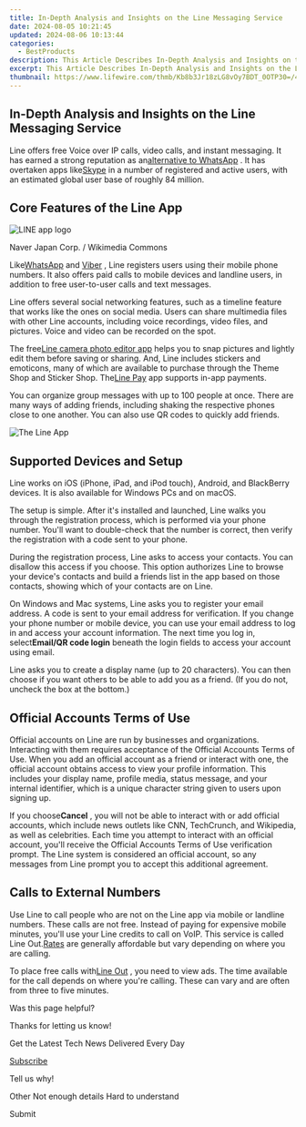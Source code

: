```yaml
---
title: In-Depth Analysis and Insights on the Line Messaging Service
date: 2024-08-05 10:21:45
updated: 2024-08-06 10:13:44
categories:
  - BestProducts
description: This Article Describes In-Depth Analysis and Insights on the Line Messaging Service
excerpt: This Article Describes In-Depth Analysis and Insights on the Line Messaging Service
thumbnail: https://www.lifewire.com/thmb/Kb8b3Jr18zLG8vOy7BDT_0OTP30=/400x300/filters:no_upscale():max_bytes(150000):strip_icc():format(webp)/line-app-logo-ccdacd0f7c344b3d9d4847edcb90733d.jpg
---
```


## In-Depth Analysis and Insights on the Line Messaging Service
 Line offers free Voice over IP calls, video calls, and instant messaging. It has earned a strong reputation as an[alternative to WhatsApp](https://www.lifewire.com/line-vs-whatsapp-comparison-3426587) . It has overtaken apps like[Skype](https://www.lifewire.com/what-is-skype-3426903) in a number of registered and active users, with an estimated global user base of roughly 84 million.

## Core Features of the Line App

![LINE app logo](https://www.lifewire.com/thmb/T9ZwLGRTmm3z2P4otHRuFzURwY4=/1500x0/filters:no_upscale():max_bytes(150000):strip_icc():format(webp)/line-app-logo-ccdacd0f7c344b3d9d4847edcb90733d.jpg)

 Naver Japan Corp. / Wikimedia Commons

 Like[WhatsApp](https://www.lifewire.com/what-is-whatsapp-all-about-4781062) and [Viber](https://www.lifewire.com/viber-app-review-3426625) , Line registers users using their mobile phone numbers. It also offers paid calls to mobile devices and landline users, in addition to free user-to-user calls and text messages.

 Line offers several social networking features, such as a timeline feature that works like the ones on social media. Users can share multimedia files with other Line accounts, including voice recordings, video files, and pictures. Voice and video can be recorded on the spot.

 The free[Line camera photo editor app](http://camera.line.me/) helps you to snap pictures and lightly edit them before saving or sharing. And, Line includes stickers and emoticons, many of which are available to purchase through the Theme Shop and Sticker Shop. The[Line Pay](https://pay.line.me/) app supports in-app payments.

 You can organize group messages with up to 100 people at once. There are many ways of adding friends, including shaking the respective phones close to one another. You can also use QR codes to quickly add friends.

![The Line App](https://www.lifewire.com/thmb/n5UychPYoFk77SxjumwpaNjHfZw=/1500x0/filters:no_upscale():max_bytes(150000):strip_icc():format(webp)/TheLineAppiOS-57cd24fca3574f079fdf51c33c30e672.jpg)

## Supported Devices and Setup

 Line works on iOS (iPhone, iPad, and iPod touch), Android, and BlackBerry devices. It is also available for Windows PCs and on macOS.

 The setup is simple. After it's installed and launched, Line walks you through the registration process, which is performed via your phone number. You'll want to double-check that the number is correct, then verify the registration with a code sent to your phone.

 During the registration process, Line asks to access your contacts. You can disallow this access if you choose. This option authorizes Line to browse your device's contacts and build a friends list in the app based on those contacts, showing which of your contacts are on Line.

 On Windows and Mac systems, Line asks you to register your email address. A code is sent to your email address for verification. If you change your phone number or mobile device, you can use your email address to log in and access your account information. The next time you log in, select**Email/QR code login** beneath the login fields to access your account using email.

 Line asks you to create a display name (up to 20 characters). You can then choose if you want others to be able to add you as a friend. (If you do not, uncheck the box at the bottom.)

## Official Accounts Terms of Use

 Official accounts on Line are run by businesses and organizations. Interacting with them requires acceptance of the Official Accounts Terms of Use. When you add an official account as a friend or interact with one, the official account obtains access to view your profile information. This includes your display name, profile media, status message, and your internal identifier, which is a unique character string given to users upon signing up.

 If you choose**Cancel** , you will not be able to interact with or add official accounts, which include news outlets like CNN, TechCrunch, and Wikipedia, as well as celebrities. Each time you attempt to interact with an official account, you'll receive the Official Accounts Terms of Use verification prompt. The Line system is considered an official account, so any messages from Line prompt you to accept this additional agreement.

## Calls to External Numbers

 Use Line to call people who are not on the Line app via mobile or landline numbers. These calls are not free. Instead of paying for expensive mobile minutes, you'll use your Line credits to call on VoIP. This service is called Line Out.[Rates](https://linecorp.com/en/pr/news/en/2023/4529) are generally affordable but vary depending on where you are calling.

 To place free calls with[Line Out](https://linecorp.com/en/pr/news/en/2023/4529) , you need to view ads. The time available for the call depends on where you're calling. These can vary and are often from three to five minutes.

Was this page helpful?

Thanks for letting us know!

 Get the Latest Tech News Delivered Every Day

[Subscribe](https://www.lifewire.com/#)

Tell us why!

 Other  Not enough details  Hard to understand

 Submit

<ins class="adsbygoogle"
     style="display:block"
     data-ad-format="autorelaxed"
     data-ad-client="ca-pub-7571918770474297"
     data-ad-slot="1223367746"></ins>



<ins class="adsbygoogle"
     style="display:block"
     data-ad-client="ca-pub-7571918770474297"
     data-ad-slot="8358498916"
     data-ad-format="auto"
     data-full-width-responsive="true"></ins>
